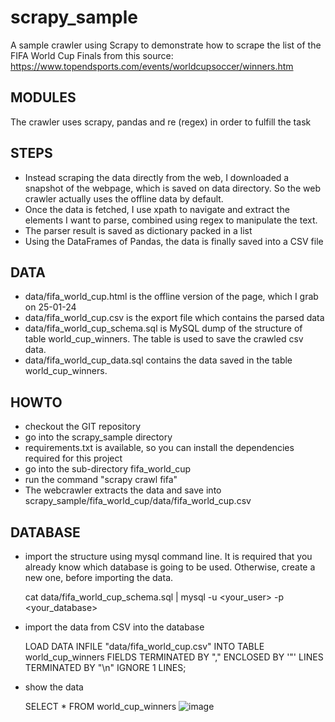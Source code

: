 # scrapy_sample
A sample crawler using Scrapy to demonstrate how to scrape the list of the FIFA World Cup Finals from this source: 
https://www.topendsports.com/events/worldcupsoccer/winners.htm

## MODULES
The crawler uses scrapy, pandas and re (regex) in order to fulfill the task

## STEPS
* Instead scraping the data directly from the web, I downloaded a snapshot of the webpage, which is saved on data directory. So the web crawler actually uses the offline data by default.
* Once the data is fetched, I use xpath to navigate and extract the elements I want to parse, combined using regex to manipulate the text.
* The parser result is saved as dictionary packed in a list
* Using the DataFrames of Pandas, the data is finally saved into a CSV file

## DATA
* data/fifa_world_cup.html is the offline version of the page, which I grab on 25-01-24
* data/fifa_world_cup.csv is the export file which contains the parsed data
* data/fifa_world_cup_schema.sql is MySQL dump of the structure of table world_cup_winners. The table is used to save the crawled csv data.
* data/fifa_world_cup_data.sql contains the data saved in the table world_cup_winners. 

## HOWTO
* checkout the GIT repository
* go into the scrapy_sample directory
* requirements.txt is available, so you can install the dependencies required for this project
* go into the sub-directory fifa_world_cup
* run the command "scrapy crawl fifa"
* The webcrawler extracts the data and save into scrapy_sample/fifa_world_cup/data/fifa_world_cup.csv

## DATABASE
* import the structure using mysql command line. It is required that you already know which database is going to be used. Otherwise, create a new one, before importing the data.
  
  cat data/fifa_world_cup_schema.sql | mysql -u <your_user> -p <your_database>

* import the data from CSV into the database
  
  LOAD DATA INFILE "data/fifa_world_cup.csv" INTO TABLE world_cup_winners
  FIELDS TERMINATED BY ","
  ENCLOSED BY '"'
  LINES TERMINATED BY "\n"
  IGNORE 1 LINES;

* show the data

  SELECT * FROM world_cup_winners
  ![image](https://github.com/user-attachments/assets/c663a8bd-9c9a-4f03-b8a9-080f158da88e)
